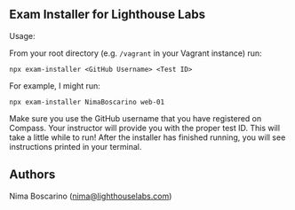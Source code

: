 ## Exam Installer for Lighthouse Labs

Usage:

From your root directory (e.g. `/vagrant` in your Vagrant instance) run:

```
npx exam-installer <GitHub Username> <Test ID>
```

For example, I might run:

```
npx exam-installer NimaBoscarino web-01
```

Make sure you use the GitHub username that you have registered on Compass. Your instructor will provide you with the proper test ID. This will take a little while to run! After the installer has finished running, you will see instructions printed in your terminal.

## Authors

Nima Boscarino (nima@lighthouselabs.com)
